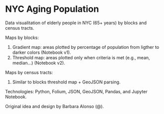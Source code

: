 # NYC Aging Population

Data visualitation of elderly people in NYC (65+ years) by blocks and census tracts.

Maps by blocks:

1. Gradient map: areas plotted by percentage of population from ligther to darker colors (Notebook v1).
2. Threshold map: areas plotted only when criteria is met (e.g., mean, median...) (Notebook v2).

Maps by census tracts:

1. Similar to blocks threshold map + GeoJSON parsing.

Technologies: Python, Folium, JSON, GeoJSON, Pandas, and Jupyter Notebook.

Original idea and design by Barbara Alonso (@).

